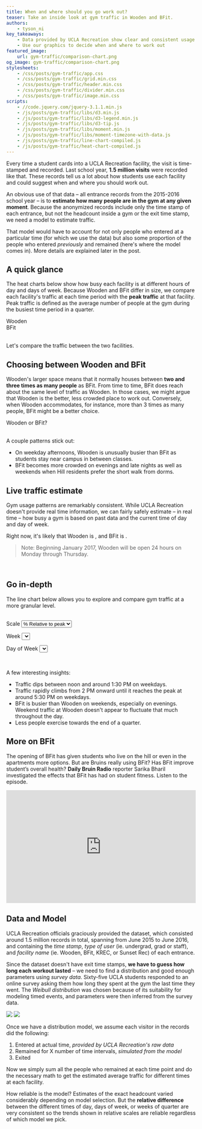 ```yaml
---
title: When and where should you go work out?
teaser: Take an inside look at gym traffic in Wooden and BFit.
authors:
    - tyson_ni
key_takeaways:
    - Data provided by UCLA Recreation show clear and consistent usage patterns at Wooden and BFit
    - Use our graphics to decide when and where to work out
featured_image:
    url: gym-traffic/comparison-chart.png
og_image: gym-traffic/comparison-chart.png
stylesheets:
    - /css/posts/gym-traffic/app.css
    - /css/posts/gym-traffic/grid.min.css
    - /css/posts/gym-traffic/header.min.css
    - /css/posts/gym-traffic/divider.min.css
    - /css/posts/gym-traffic/image.min.css
scripts:
    - //code.jquery.com/jquery-3.1.1.min.js
    - /js/posts/gym-traffic/libs/d3.min.js
    - /js/posts/gym-traffic/libs/d3-legend.min.js
    - /js/posts/gym-traffic/libs/d3-tip.js
    - /js/posts/gym-traffic/libs/moment.min.js
    - /js/posts/gym-traffic/libs/moment-timezone-with-data.js
    - /js/posts/gym-traffic/line-chart-compiled.js
    - /js/posts/gym-traffic/heat-chart-compiled.js
---
```


Every time a student cards into a UCLA Recreation facility, the visit is time-stamped and recorded.
Last school year, **1.5 million visits** were recorded like that.
These records tell us a lot about how students use each facility and could suggest when and where you should work out.

An obvious use of that data – all entrance records from the 2015-2016 school year – is to **estimate how many people are in the gym at any given moment**.
Because the anonymized records include only the time stamp of each entrance, but not the headcount inside a gym or the exit time stamp, we need a model to estimate traffic.

That model would have to account for not only people who entered at a particular time (for which we use the data) but also some proportion of the people who entered *previously* and remained (here's where the model comes in). More details are explained later in the post.

## A quick glance

The heat charts below show how busy each facility is at different hours of day and days of week. Because Wooden and BFit differ in size, we compare each facility's traffic at each time period with the **peak traffic** at that facility. Peak traffic is defined as the average number of people at the gym during the busiest time period in a quarter.

<div class='ui centered medium header'>Wooden</div>
<div class='ui centered grid'>
  <div class='twelve wide column'>
    <div class='heat-chart' id='wooden-heatmap'></div>
  </div>
</div>

<div class='ui centered medium header'>BFit</div>
<div class='ui centered grid'>
  <div class='twelve wide column'>
    <div class='heat-chart' id='bfit-heatmap'></div>
  </div>
</div>

<br>

Let's compare the traffic between the two facilities.

## Choosing between Wooden and BFit

Wooden's larger space means that it normally houses between **two and three times as many people** as
BFit. From time to time, BFit does reach about the same level of traffic as Wooden. In those cases, we might argue that Wooden is the better, less crowded place to work out. Conversely, when Wooden accommodates, for instance, more than 3 times as many people, BFit might be a better choice.

  <div class='ui centered medium header'>Wooden or BFit?</div>
  <div class='ui centered grid'>
    <div class='twelve wide column'>
      <div class='heat-chart' id='comparison-heatmap'></div>
    </div>
  </div>

<br>

A couple patterns stick out:

* On weekday afternoons, Wooden is unusually busier than BFit as students stay near campus in between classes. 
* BFit becomes more crowded on evenings and late nights as well as weekends when Hill residents prefer the short walk from dorms.


## Live traffic estimate

Gym usage patterns are remarkably consistent. While UCLA Recreation doesn't provide real time information, we can fairly safely estimate – in real time – how busy a gym is based on past data and the current time of day and day of week.

Right now, it's likely that
<span class='wooden bold'>Wooden</span> is <span id='wooden-traffic-text'></span>, and
<span class='bfit bold'>BFit</span> is <span id='bfit-traffic-text'></span>.

> Note: Beginning January 2017, Wooden will be open 24 hours on Monday through Thursday.

<br>
<div id="visualization"></div>

## Go in-depth  

The line chart below allows you to explore and compare gym traffic at a more granular level.

<br>

<div class='ui grid' id='viz-selections'>
  <label>Scale</label>
  <select id='pick-scale'>
    <option value='relative'>% Relative to peak</option>
    <option value='absolute'>Number of people</option>
  </select>

  <label>Week</label>
  <select id='pick-week'></select>

  <label>Day of Week</label>
  <select id='pick-day'></select>
</div>

<div class='ui divider'></div>

<div class='ui centered grid'>
  <div class='twelve wide column'>
    <div class='line-chart' id='line-chart'></div>
  </div>
</div>

<br>

A few interesting insights:

* Traffic dips between noon and around 1:30 PM on weekdays.
* Traffic rapidly climbs from 2 PM onward until it reaches the peak at around 5:30 PM on weekdays.
* BFit is busier than Wooden on weekends, especially on evenings. Weekend traffic at Wooden doesn't appear to fluctuate that much throughout the day.
* Less people exercise towards the end of a quarter.

## More on BFit

The opening of BFit has given students who live on the hill or even in the apartments more options. But are Bruins really using BFit? Has BFit improve student’s overall health? **Daily Bruin Radio** reporter Sarika Bharil investigated the effects that BFit has had on student fitness. Listen to the episode.

<iframe width="100%" height="300" scrolling="no" frameborder="no" src="https://w.soundcloud.com/player/?url=https%3A//api.soundcloud.com/tracks/294327182&amp;auto_play=false&amp;hide_related=false&amp;show_comments=true&amp;show_user=true&amp;show_reposts=false&amp;visual=true">
</iframe>

<br>

## Data and Model

UCLA Recreation officials graciously provided the dataset, which consisted around 1.5 million records in total, spanning from June 2015 to June 2016, and containing the *time stamp*, *type of user* (ie. undergrad, grad or staff), and *facility name* (ie. Wooden, BFit, KREC, or Sunset Rec) of each entrance.

Since the dataset doesn't have exit time stamps, **we have to guess how long each workout lasted** – we need to find a distribution and good enough parameters using *survey data*. Sixty-five UCLA students responded to an online survey asking them how long they spent at the gym the last time they went. The *Weibull distribution* was chosen because of its suitability for modeling timed events, and parameters were then inferred from the survey data.

<img class='ui spaced medium image' src="/img/posts/gym-traffic/survey-histogram.png" />
<img class='ui spaced medium image' src="/img/posts/gym-traffic/model-histogram.png" />

Once we have a distribution model, we assume each visitor in the records did the following:

1. Entered at actual time, *provided by UCLA Recreation's raw data*
2. Remained for X number of time intervals, *simulated from the model*
3. Exited

Now we simply sum all the people who remained at each time point and do the necessary math to get the estimated average traffic for different times at each facility.

How reliable is the model? Estimates of the exact headcount varied considerably depending on model selection. But the **relative difference** between the different times of day, days of week, or weeks of quarter are very consistent so the trends shown in relative scales are reliable regardless of which model we pick.
